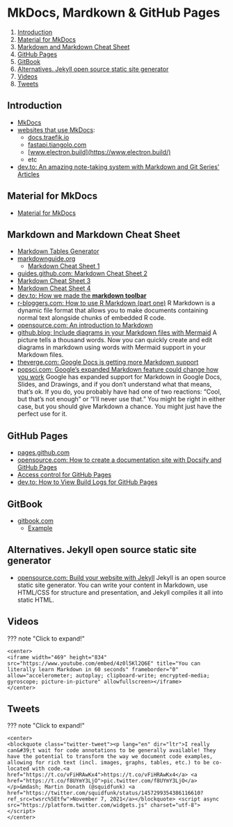 # MkDocs, Mardkown & GitHub Pages

1. [Introduction](#introduction)
2. [Material for MkDocs](#material-for-mkdocs)
3. [Markdown and Markdown Cheat Sheet](#markdown-and-markdown-cheat-sheet)
4. [GitHub Pages](#github-pages)
5. [GitBook](#gitbook)
6. [Alternatives. Jekyll open source static site generator](#alternatives-jekyll-open-source-static-site-generator)
7. [Videos](#videos)
8. [Tweets](#tweets)

## Introduction

- [MkDocs](https://www.mkdocs.org/)
- [websites that use MkDocs](https://www.wappalyzer.com/technologies/documentation-tools/mkdocs):
    - [docs.traefik.io](https://docs.traefik.io/)
    - [fastapi.tiangolo.com](https://fastapi.tiangolo.com/)
    - [www.electron.build](https://www.electron.build/)
    - etc
- [dev.to: An amazing note-taking system with Markdown and Git Series' Articles](https://dev.to/scottshipp/series/15100)

## Material for MkDocs

- [Material for MkDocs](https://squidfunk.github.io/mkdocs-material/)

## Markdown and Markdown Cheat Sheet

- [Markdown Tables Generator](https://www.tablesgenerator.com/markdown_tables)
- [markdownguide.org](https://www.markdownguide.org/)
    - [Markdown Cheat Sheet 1](https://www.markdownguide.org/cheat-sheet/)
- [guides.github.com: Markdown Cheat Sheet 2](https://guides.github.com/pdfs/markdown-cheatsheet-online.pdf)
- [Markdown Cheat Sheet 3](https://3os.org/markdownCheatSheet/welcome/)
- [Markdown Cheat Sheet 4](https://github.com/adam-p/markdown-here/wiki/Markdown-Cheatsheet)
- [dev.to: How we made the __markdown toolbar__](https://dev.to/devteam/how-we-made-the-markdown-toolbar-4f09)
- [r-bloggers.com: How to use R Markdown (part one)](https://www.r-bloggers.com/2022/02/how-to-use-r-markdown-part-one/) R Markdown is a dynamic file format that allows you to make documents containing normal text alongside chunks of embedded R code. 
- [opensource.com: An introduction to Markdown](https://opensource.com/article/19/9/introduction-markdown)
- [github.blog: Include diagrams in your Markdown files with Mermaid](https://github.blog/2022-02-14-include-diagrams-markdown-files-mermaid/) A picture tells a thousand words. Now you can quickly create and edit diagrams in markdown using words with Mermaid support in your Markdown files.
- [theverge.com: Google Docs is getting more Markdown support](https://www.theverge.com/2022/3/29/23002138/google-docs-markdown-support-formatting-update)
- [popsci.com: Google’s expanded Markdown feature could change how you work](https://www.popsci.com/diy/use-markdown-google/) Google has expanded support for Markdown in Google Docs, Slides, and Drawings, and if you don’t understand what that means, that’s ok. If you do, you probably have had one of two reactions: “Cool, but that’s not enough” or “I’ll never use that.” You might be right in either case, but you should give Markdown a chance. You might just have the perfect use for it. 

## GitHub Pages

- [pages.github.com](https://pages.github.com/)
- [opensource.com: How to create a documentation site with Docsify and GitHub Pages](https://opensource.com/article/20/7/docsify-github-pages)
- [Access control for GitHub Pages](https://github.blog/changelog/2021-01-21-access-control-for-github-pages/)
- [dev.to: How to View Build Logs for GitHub Pages](https://dev.to/github/visualize-github-pages-build-logs-1mc1)

## GitBook

- [gitbook.com](https://www.gitbook.com/)
    - [Example](https://redhat-connect.gitbook.io/certified-operator-guide/)

## Alternatives. Jekyll open source static site generator

- [opensource.com: Build your website with Jekyll](https://opensource.com/article/21/9/build-website-jekyll) Jekyll is an open source static site generator. You can write your content in Markdown, use HTML/CSS for structure and presentation, and Jekyll compiles it all into static HTML.

## Videos

??? note "Click to expand!"

	<center>
    <iframe width="469" height="834" src="https://www.youtube.com/embed/4z0l5Kl2Q6E" title="You can literally learn Markdown in 60 seconds" frameborder="0" allow="accelerometer; autoplay; clipboard-write; encrypted-media; gyroscope; picture-in-picture" allowfullscreen></iframe>
	</center>

## Tweets

??? note "Click to expand!"

    <center>
    <blockquote class="twitter-tweet"><p lang="en" dir="ltr">I really can&#39;t wait for code annotations to be generally available! They have the potential to transform the way we document code examples, allowing for rich text (incl. images, graphs, tables, etc.) to be co-located with code.<a href="https://t.co/vFiHRAwKx4">https://t.co/vFiHRAwKx4</a> <a href="https://t.co/f8UYmY3LjO">pic.twitter.com/f8UYmY3LjO</a></p>&mdash; Martin Donath (@squidfunk) <a href="https://twitter.com/squidfunk/status/1457299354386116610?ref_src=twsrc%5Etfw">November 7, 2021</a></blockquote> <script async src="https://platform.twitter.com/widgets.js" charset="utf-8"></script>
    </center>